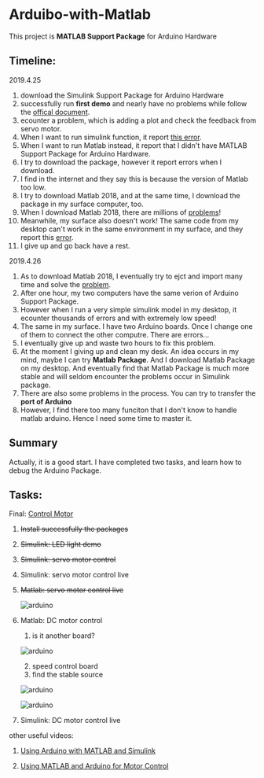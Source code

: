 # Arduibo-with-Matlab
This project is __MATLAB Support Package__ for Arduino Hardware

## Timeline:
2019.4.25
1. download the Simulink Support Package for Arduino Hardware
2. successfully run __first demo__ and nearly have no problems while follow the [offical document](https://www.mathworks.com/help/supportpkg/arduino/ref/getting-started-with-arduino-hardware.html).
3. ecounter a problem, which is adding a plot and check the feedback from servo motor.
4. When I want to run simulink function, it report [this error](https://www.mathworks.com/matlabcentral/answers/356266-failed-to-generate-all-binary-outputs).
5. When I want to run Matlab instead, it report that I didn't have MATLAB Support Package for Arduino Hardware.
6. I try to download the package, however it report errors when I download.
7. I find in the internet and they say this is because the version of Matlab too low.
8. I try to download Matlab 2018, and at the same time, I download the package in my surface computer, too.
9. When I download Matlab 2018, there are millions of [problems](https://blog.csdn.net/niuxiaolei/article/details/80596183)!
10. Meanwhile, my surface also doesn't work! The same code from my desktop can't work in the same environment in my surface, and they report this [error](https://www.mathworks.com/matlabcentral/answers/402811-simulink-io-enabled-error-on-arduino-uno).
11. I give up and go back have a rest.

2019.4.26
1. As to download Matlab 2018, I eventually try to ejct and import many time and solve the [problem](https://blog.csdn.net/niuxiaolei/article/details/80596183).
2. After one hour, my two computers have the same verion of Arduino Support Package.
3. However when I run a very simple simulink model in my desktop, it ecounter thousands of errors and with extremely low speed!
4. The same in my surface. I have two Arduino boards. Once I change one of them to connect the other computre. There are errors...
5. I eventually give up and waste two hours to fix this problem.
6. At the moment I giving up and clean my desk. An idea occurs in my mind, maybe I can try __Matlab Package__. And I download Matlab Package on my desktop. And eventually find that Matlab Package is much more stable and will seldom encounter the problems occur in Simulink package.
7. There are also some problems in the process. You can try to transfer the __port of Arduino__
8. However, I find there too many funciton that I don't know to handle matlab arduino. Hence I need some time to master it.

## Summary
Actually, it is a good start. I have completed two tasks, and learn how to debug the Arduino Package.

## Tasks:
Final: [Control Motor](https://www.mathworks.com/videos/hardware-support-package-from-matlabsimulink-to-real-application-115952.html)
1. ~~Install successfully the packages~~
2. ~~Simulink: LED light demo~~
3. ~~Simulink: servo motor control~~
4. Simulink: servo motor control live
5. ~~Matlab: servo motor control live~~

    ![arduino](/img/servo_motor.jpeg)

6. Matlab: DC motor control
    1. is it another board?

    ![arduino](/img/arduino.jpeg)

    2. speed control board
    3. find the stable source
    
    ![arduino](/img/power.jpeg)

    ![arduino](/img/connection.jpeg)
7. Simulink: DC motor control live

other useful videos:

1. [Using Arduino with MATLAB and Simulink](https://www.mathworks.com/videos/using-arduino-with-matlab-and-simulink-100477.html)

2. [Using MATLAB and Arduino for Motor Control](https://www.mathworks.com/videos/using-matlab-and-arduino-for-motor-control-100737.html)
